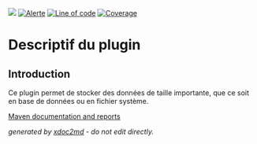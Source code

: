 ![](https://dev.lutece.paris.fr/jenkins/buildStatus/icon?job=tech-plugin-blobstore-deploy)
[![Alerte](https://dev.lutece.paris.fr/sonar/api/project_badges/measure?project=fr.paris.lutece.plugins%3Aplugin-blobstore&metric=alert_status)](https://dev.lutece.paris.fr/sonar/dashboard?id=fr.paris.lutece.plugins%3Aplugin-blobstore)
[![Line of code](https://dev.lutece.paris.fr/sonar/api/project_badges/measure?project=fr.paris.lutece.plugins%3Aplugin-blobstore&metric=ncloc)](https://dev.lutece.paris.fr/sonar/dashboard?id=fr.paris.lutece.plugins%3Aplugin-blobstore)
[![Coverage](https://dev.lutece.paris.fr/sonar/api/project_badges/measure?project=fr.paris.lutece.plugins%3Aplugin-blobstore&metric=coverage)](https://dev.lutece.paris.fr/sonar/dashboard?id=fr.paris.lutece.plugins%3Aplugin-blobstore)

# Descriptif du plugin

## Introduction

Ce plugin permet de stocker des données de taille importante, que ce soit en base de données ou en fichier système.


[Maven documentation and reports](https://dev.lutece.paris.fr/plugins/plugin-blobstore/)



 *generated by [xdoc2md](https://github.com/lutece-platform/tools-maven-xdoc2md-plugin) - do not edit directly.*